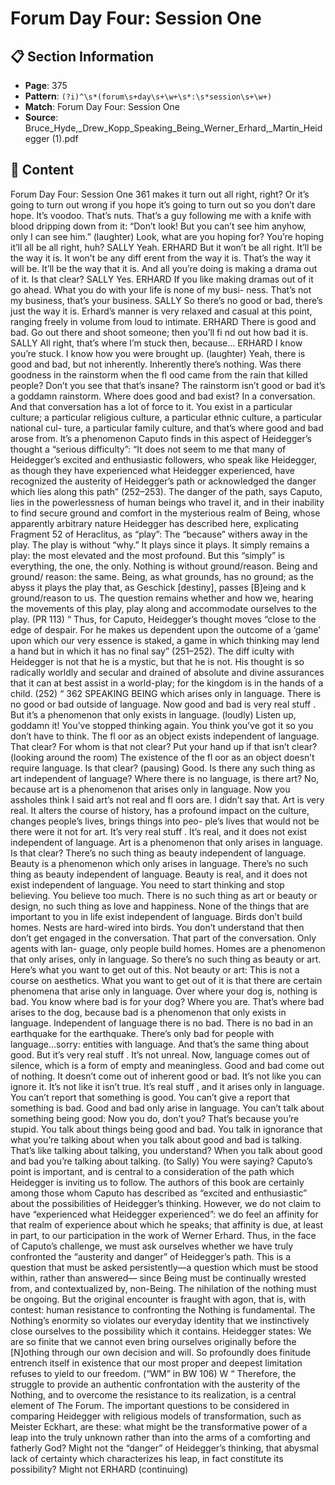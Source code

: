 # Forum Day Four: Session One

## 📋 Section Information

- **Page**: 375
- **Pattern**: `(?i)^\s*(forum\s+day\s+\w+\s*:\s*session\s+\w+)`
- **Match**: Forum Day Four: Session One
- **Source**: Bruce_Hyde,_Drew_Kopp_Speaking_Being_Werner_Erhard,_Martin_Heidegger (1).pdf

## 📄 Content

Forum Day Four: Session One
361
makes it turn out all right, right? Or it’s going to turn out wrong if you hope it’s going to turn
out so you don’t dare hope. It’s voodoo. That’s nuts. That’s a guy following me with a knife with
blood dripping down from it: “Don’t look! But you can’t see him anyhow, only I can see him.”
(laughter)
Look, what are you hoping for? You’re hoping it’ll all be all right, huh?
SALLY
Yeah.
ERHARD
But it won’t be all right. It’ll be the way it is. It won’t be any diff erent from the way it is. That’s
the way it will be. It’ll be the way that it is. And all you’re doing is making a drama out of it. Is
that clear?
SALLY
Yes.
ERHARD
If you like making dramas out of it go ahead. What you do with your life is none of my busi-
ness. That’s not my business, that’s your business.
SALLY
So there’s no good or bad, there’s just the way it is.
Erhard’s manner is very relaxed and casual at this point, ranging freely in volume from loud to
intimate.
ERHARD
There is good and bad. Go out there and shoot someone; then you’ll fi nd out how bad it is.
SALLY
All right, that’s where I’m stuck then, because...
ERHARD
I know you’re stuck. I know how you were brought up.
(laughter)
Yeah, there is good and bad, but not inherently. Inherently there’s nothing. Was there goodness
in the rainstorm when the fl ood came from the rain that killed people? Don’t you see that that’s
insane? The rainstorm isn’t good or bad it’s a goddamn rainstorm. Where does good and bad
exist? In a conversation. And that conversation has a lot of force to it. You exist in a particular
culture; a particular religious culture, a particular ethnic culture, a particular national cul-
ture, a particular family culture, and that’s where good and bad arose from. It’s a phenomenon
Caputo finds in this aspect of Heidegger’s thought a “serious
difficulty”: “It does not seem to me that many of Heidegger’s
excited and enthusiastic followers, who speak like Heidegger, as
though they have experienced what Heidegger experienced, have
recognized the austerity of Heidegger’s path or acknowledged the
danger which lies along this path” (252–253). The danger of the
path, says Caputo, lies in the powerlessness of human beings who
travel it, and in their inability to find secure ground and comfort
in the mysterious realm of Being, whose apparently arbitrary
nature Heidegger has described here, explicating Fragment 52 of
Heraclitus, as “play”:
The “because” withers away in the play. The
play is without “why.” It plays since it plays.
It simply remains a play: the most elevated
and the most profound. But this “simply”
is everything, the one, the only. Nothing is
without ground/reason. Being and ground/
reason: the same. Being, as what grounds,
has no ground; as the abyss it plays the play
that, as Geschick [destiny], passes [B]eing and
k
ground/reason to us. The question remains
whether and how we, hearing the movements
of this play, play along and accommodate
ourselves to the play. (PR 113)
“
Thus, for Caputo, Heidegger’s thought moves “close to the edge of
despair. For he makes us dependent upon the outcome of a ‘game’
upon which our very essence is staked, a game in which thinking
may lend a hand but in which it has no final say” (251–252).
The diff iculty with Heidegger is not that he is
a mystic, but that he is not. His thought is so
radically worldly and secular and drained of
absolute and divine assurances that it can at
best assist in a world-play; for the kingdom is
in the hands of a child. (252)
“
362
SPEAKING BEING
which arises only in language. There is no good or bad outside of language. Now good and bad
is very real stuff . But it’s a phenomenon that only exists in language.
(loudly)
Listen up, goddamn it! You’ve stopped thinking again. You think you’ve got it so you don’t have
to think. The fl oor as an object exists independent of language. That clear? For whom is that
not clear? Put your hand up if that isn’t clear?
(looking around the room)
The existence of the fl oor as an object doesn’t require language. Is that clear?
(pausing)
Good. Is there any such thing as art independent of language? Where there is no language,
is there art? No, because art is a phenomenon that arises only in language. Now you assholes
think I said art’s not real and fl oors are. I didn’t say that. Art is very real. It alters the course of
history, has a profound impact on the culture, changes people’s lives, brings things into peo-
ple’s lives that would not be there were it not for art. It’s very real stuff . It’s real, and it does not
exist independent of language. Art is a phenomenon that only arises in language. Is that clear?
There’s no such thing as beauty independent of language. Beauty is a phenomenon which only
arises in language. There’s no such thing as beauty independent of language. Beauty is real,
and it does not exist independent of language. You need to start thinking and stop believing.
You believe too much. There is no such thing as art or beauty or design, no such thing as
love and happiness. None of the things that are important to you in life exist independent of
language. Birds don’t build homes. Nests are hard-wired into birds. You don’t understand that
then don’t get engaged in the conversation. That part of the conversation. Only agents with lan-
guage, only people build homes. Homes are a phenomenon that only arises, only in language.
So there’s no such thing as beauty or art. Here’s what you want to get out of this. Not beauty or
art: This is not a course on aesthetics. What you want to get out of it is that there are certain
phenomena that arise only in language. Over where your dog is, nothing is bad. You know
where bad is for your dog? Where you are. That’s where bad arises to the dog, because bad is
a phenomenon that only exists in language. Independent of language there is no bad. There is
no bad in an earthquake for the earthquake. There’s only bad for people with language...sorry:
entities with language. And that’s the same thing about good. But it’s very real stuff . It’s not
unreal. Now, language comes out of silence, which is a form of empty and meaningless. Good
and bad come out of nothing. It doesn’t come out of inherent good or bad. It’s not like you can
ignore it. It’s not like it isn’t true. It’s real stuff , and it arises only in language. You can’t report
that something is good. You can’t give a report that something is bad. Good and bad only arise
in language. You can’t talk about something being good: Now you do, don’t you? That’s because
you’re stupid. You talk about things being good and bad. You talk in ignorance that what you’re
talking about when you talk about good and bad is talking. That’s like talking about talking,
you understand? When you talk about good and bad you’re talking about talking.
(to Sally)
You were saying?
Caputo’s point is important, and is central to a consideration
of the path which Heidegger is inviting us to follow. The authors
of this book are certainly among those whom Caputo has
described as “excited and enthusiastic” about the possibilities
of Heidegger’s thinking. However, we do not claim to have
“experienced what Heidegger experienced”: we do feel an affinity
for that realm of experience about which he speaks; that affinity
is due, at least in part, to our participation in the work of Werner
Erhard. Thus, in the face of Caputo’s challenge, we must ask
ourselves whether we have truly confronted the “austerity and
danger” of Heidegger’s path.
This is a question that must be asked persistently—a
question which must be stood within, rather than answered—
since Being must be continually wrested from, and contextualized
by, non-Being. The nihilation of the nothing must be ongoing. But
the original encounter is fraught with agon, that is, with contest:
human resistance to confronting the Nothing is fundamental.
The Nothing’s enormity so violates our everyday identity that we
instinctively close ourselves to the possibility which it contains.
Heidegger states:
We are so finite that we cannot even bring
ourselves originally before the [N]othing
through our own decision and will. So
profoundly does finitude entrench itself in
existence that our most proper and deepest
limitation refuses to yield to our freedom.
(“WM” in BW 106)
W
“
Therefore, the struggle to provide an authentic confrontation with
the austerity of the Nothing, and to overcome the resistance to its
realization, is a central element of The Forum.
The important questions to be considered in comparing
Heidegger with religious models of transformation, such as
Meister Eckhart, are these: what might be the transformative
power of a leap into the truly unknown rather than into the
arms of a comforting and fatherly God? Might not the “danger”
of Heidegger’s thinking, that abysmal lack of certainty which
characterizes his leap, in fact constitute its possibility? Might not
ERHARD (continuing)